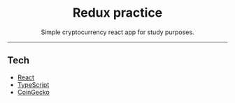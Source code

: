 <h1 align="center">
Redux practice
</h1>

<p align="center">Simple cryptocurrency react app for study purposes.</p>

<hr>

## Tech

- [React](https://reactjs.org/)
- [TypeScript](https://www.typescriptlang.org/)
- [CoinGecko](https://www.coingecko.com/en/api)
